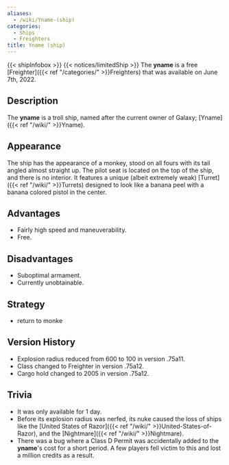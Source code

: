 ```yaml
---
aliases:
  - /wiki/Yname-(ship)
categories:
  - Ships
  - Freighters
title: Yname (ship)
---
```


{{< shipInfobox >}} {{< notices/limitedShip >}} The **yname** is a free [Freighter]({{< ref "/categories/" >}}Freighters) that was available on June 7th, 2022.

## Description

The **yname** is a troll ship, named after the current owner of Galaxy; [Yname]({{< ref "/wiki/" >}}Yname).

## Appearance

The ship has the appearance of a monkey, stood on all fours with its tail angled almost straight up. The pilot seat is located on the top of the ship, and there is no interior. It features a unique (albeit extremely weak) [Turret]({{< ref "/wiki/" >}}Turrets) designed to look like a banana peel with a banana colored pistol in the center.

## Advantages

- Fairly high speed and maneuverability.
- Free.

## Disadvantages

- Suboptimal armament.
- Currently unobtainable.

## Strategy

- return to monke

## Version History

- Explosion radius reduced from 600 to 100 in version .75a11.
- Class changed to Freighter in version .75a12.
- Cargo hold changed to 2005 in version .75a12.

## Trivia

- It was only available for 1 day.
- Before its explosion radius was nerfed, its nuke caused the loss of ships like the [United States of Razor]({{< ref "/wiki/" >}}United-States-of-Razor), and the [Nightmare]({{< ref "/wiki/" >}}Nightmare).
- There was a bug where a Class D Permit was accidentally added to the **yname**'s cost for a short period. A few players fell victim to this and lost a million credits as a result.
